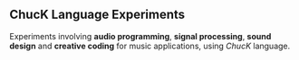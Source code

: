 ## ChucK Language Experiments

Experiments involving **audio programming**, **signal processing**, **sound design** and **creative coding** for music applications, using _ChucK_ language.
